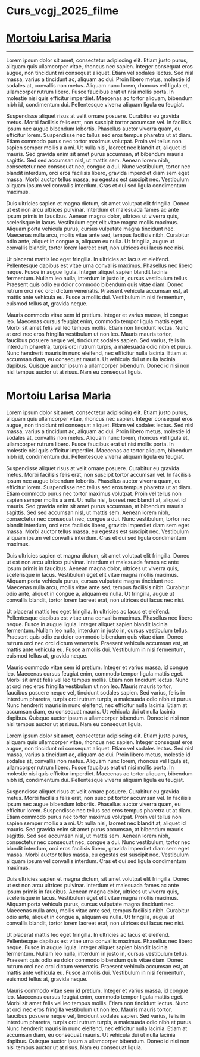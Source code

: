 # Curs_vcgj_2025_filme

# [Mortoiu Larisa Maria](#mortoiu-larisa-maria)


-----------------------------------------------

Lorem ipsum dolor sit amet, consectetur adipiscing elit. Etiam justo purus, aliquam quis ullamcorper vitae, rhoncus nec sapien. Integer consequat eros augue, non tincidunt mi consequat aliquet. Etiam vel sodales lectus. Sed nisl massa, varius a tincidunt ac, aliquam ac dui. Proin libero metus, molestie id sodales at, convallis non metus. Aliquam nunc lorem, rhoncus vel ligula et, ullamcorper rutrum libero. Fusce faucibus erat ut nisi mollis porta. In molestie nisi quis efficitur imperdiet. Maecenas ac tortor aliquam, bibendum nibh id, condimentum dui. Pellentesque viverra aliquam ligula eu feugiat.

Suspendisse aliquet risus at velit ornare posuere. Curabitur eu gravida metus. Morbi facilisis felis erat, non suscipit tortor accumsan vel. In facilisis ipsum nec augue bibendum lobortis. Phasellus auctor viverra quam, eu efficitur lorem. Suspendisse nec tellus sed eros tempus pharetra ut at diam. Etiam commodo purus nec tortor maximus volutpat. Proin vel tellus non sapien semper mollis a a mi. Ut nulla nisi, laoreet nec blandit at, aliquet id mauris. Sed gravida enim sit amet purus accumsan, at bibendum mauris sagittis. Sed sed accumsan nisl, ut mattis sem. Aenean lorem nibh, consectetur nec consequat nec, congue a dui. Nunc vestibulum, tortor nec blandit interdum, orci eros facilisis libero, gravida imperdiet diam sem eget massa. Morbi auctor tellus massa, eu egestas est suscipit nec. Vestibulum aliquam ipsum vel convallis interdum. Cras et dui sed ligula condimentum maximus.

Duis ultricies sapien et magna dictum, sit amet volutpat elit fringilla. Donec ut est non arcu ultrices pulvinar. Interdum et malesuada fames ac ante ipsum primis in faucibus. Aenean magna dolor, ultrices ut viverra quis, scelerisque in lacus. Vestibulum eget elit vitae magna mollis maximus. Aliquam porta vehicula purus, cursus vulputate magna tincidunt nec. Maecenas nulla arcu, mollis vitae ante sed, tempus facilisis nibh. Curabitur odio ante, aliquet in congue a, aliquam eu nulla. Ut fringilla, augue ut convallis blandit, tortor lorem laoreet erat, non ultrices dui lacus nec nisi.

Ut placerat mattis leo eget fringilla. In ultricies ac lacus et eleifend. Pellentesque dapibus est vitae urna convallis maximus. Phasellus nec libero neque. Fusce in augue ligula. Integer aliquet sapien blandit lacinia fermentum. Nullam leo nulla, interdum in justo in, cursus vestibulum tellus. Praesent quis odio eu dolor commodo bibendum quis vitae diam. Donec rutrum orci nec orci dictum venenatis. Praesent vehicula accumsan est, at mattis ante vehicula eu. Fusce a mollis dui. Vestibulum in nisi fermentum, euismod tellus at, gravida neque.

Mauris commodo vitae sem id pretium. Integer et varius massa, id congue leo. Maecenas cursus feugiat enim, commodo tempor ligula mattis eget. Morbi sit amet felis vel leo tempus mollis. Etiam non tincidunt lectus. Nunc at orci nec eros fringilla vestibulum ut non leo. Mauris mauris tortor, faucibus posuere neque vel, tincidunt sodales sapien. Sed varius, felis in interdum pharetra, turpis orci rutrum turpis, a malesuada odio nibh et purus. Nunc hendrerit mauris in nunc eleifend, nec efficitur nulla lacinia. Etiam at accumsan diam, eu consequat mauris. Ut vehicula dui ut nulla lacinia dapibus. Quisque auctor ipsum a ullamcorper bibendum. Donec id nisi non nisl tempus auctor ut at risus. Nam eu consequat ligula.


































# Mortoiu Larisa Maria

Lorem ipsum dolor sit amet, consectetur adipiscing elit. Etiam justo purus, aliquam quis ullamcorper vitae, rhoncus nec sapien. Integer consequat eros augue, non tincidunt mi consequat aliquet. Etiam vel sodales lectus. Sed nisl massa, varius a tincidunt ac, aliquam ac dui. Proin libero metus, molestie id sodales at, convallis non metus. Aliquam nunc lorem, rhoncus vel ligula et, ullamcorper rutrum libero. Fusce faucibus erat ut nisi mollis porta. In molestie nisi quis efficitur imperdiet. Maecenas ac tortor aliquam, bibendum nibh id, condimentum dui. Pellentesque viverra aliquam ligula eu feugiat.

Suspendisse aliquet risus at velit ornare posuere. Curabitur eu gravida metus. Morbi facilisis felis erat, non suscipit tortor accumsan vel. In facilisis ipsum nec augue bibendum lobortis. Phasellus auctor viverra quam, eu efficitur lorem. Suspendisse nec tellus sed eros tempus pharetra ut at diam. Etiam commodo purus nec tortor maximus volutpat. Proin vel tellus non sapien semper mollis a a mi. Ut nulla nisi, laoreet nec blandit at, aliquet id mauris. Sed gravida enim sit amet purus accumsan, at bibendum mauris sagittis. Sed sed accumsan nisl, ut mattis sem. Aenean lorem nibh, consectetur nec consequat nec, congue a dui. Nunc vestibulum, tortor nec blandit interdum, orci eros facilisis libero, gravida imperdiet diam sem eget massa. Morbi auctor tellus massa, eu egestas est suscipit nec. Vestibulum aliquam ipsum vel convallis interdum. Cras et dui sed ligula condimentum maximus.

Duis ultricies sapien et magna dictum, sit amet volutpat elit fringilla. Donec ut est non arcu ultrices pulvinar. Interdum et malesuada fames ac ante ipsum primis in faucibus. Aenean magna dolor, ultrices ut viverra quis, scelerisque in lacus. Vestibulum eget elit vitae magna mollis maximus. Aliquam porta vehicula purus, cursus vulputate magna tincidunt nec. Maecenas nulla arcu, mollis vitae ante sed, tempus facilisis nibh. Curabitur odio ante, aliquet in congue a, aliquam eu nulla. Ut fringilla, augue ut convallis blandit, tortor lorem laoreet erat, non ultrices dui lacus nec nisi.

Ut placerat mattis leo eget fringilla. In ultricies ac lacus et eleifend. Pellentesque dapibus est vitae urna convallis maximus. Phasellus nec libero neque. Fusce in augue ligula. Integer aliquet sapien blandit lacinia fermentum. Nullam leo nulla, interdum in justo in, cursus vestibulum tellus. Praesent quis odio eu dolor commodo bibendum quis vitae diam. Donec rutrum orci nec orci dictum venenatis. Praesent vehicula accumsan est, at mattis ante vehicula eu. Fusce a mollis dui. Vestibulum in nisi fermentum, euismod tellus at, gravida neque.

Mauris commodo vitae sem id pretium. Integer et varius massa, id congue leo. Maecenas cursus feugiat enim, commodo tempor ligula mattis eget. Morbi sit amet felis vel leo tempus mollis. Etiam non tincidunt lectus. Nunc at orci nec eros fringilla vestibulum ut non leo. Mauris mauris tortor, faucibus posuere neque vel, tincidunt sodales sapien. Sed varius, felis in interdum pharetra, turpis orci rutrum turpis, a malesuada odio nibh et purus. Nunc hendrerit mauris in nunc eleifend, nec efficitur nulla lacinia. Etiam at accumsan diam, eu consequat mauris. Ut vehicula dui ut nulla lacinia dapibus. Quisque auctor ipsum a ullamcorper bibendum. Donec id nisi non nisl tempus auctor ut at risus. Nam eu consequat ligula.

Lorem ipsum dolor sit amet, consectetur adipiscing elit. Etiam justo purus, aliquam quis ullamcorper vitae, rhoncus nec sapien. Integer consequat eros augue, non tincidunt mi consequat aliquet. Etiam vel sodales lectus. Sed nisl massa, varius a tincidunt ac, aliquam ac dui. Proin libero metus, molestie id sodales at, convallis non metus. Aliquam nunc lorem, rhoncus vel ligula et, ullamcorper rutrum libero. Fusce faucibus erat ut nisi mollis porta. In molestie nisi quis efficitur imperdiet. Maecenas ac tortor aliquam, bibendum nibh id, condimentum dui. Pellentesque viverra aliquam ligula eu feugiat.

Suspendisse aliquet risus at velit ornare posuere. Curabitur eu gravida metus. Morbi facilisis felis erat, non suscipit tortor accumsan vel. In facilisis ipsum nec augue bibendum lobortis. Phasellus auctor viverra quam, eu efficitur lorem. Suspendisse nec tellus sed eros tempus pharetra ut at diam. Etiam commodo purus nec tortor maximus volutpat. Proin vel tellus non sapien semper mollis a a mi. Ut nulla nisi, laoreet nec blandit at, aliquet id mauris. Sed gravida enim sit amet purus accumsan, at bibendum mauris sagittis. Sed sed accumsan nisl, ut mattis sem. Aenean lorem nibh, consectetur nec consequat nec, congue a dui. Nunc vestibulum, tortor nec blandit interdum, orci eros facilisis libero, gravida imperdiet diam sem eget massa. Morbi auctor tellus massa, eu egestas est suscipit nec. Vestibulum aliquam ipsum vel convallis interdum. Cras et dui sed ligula condimentum maximus.

Duis ultricies sapien et magna dictum, sit amet volutpat elit fringilla. Donec ut est non arcu ultrices pulvinar. Interdum et malesuada fames ac ante ipsum primis in faucibus. Aenean magna dolor, ultrices ut viverra quis, scelerisque in lacus. Vestibulum eget elit vitae magna mollis maximus. Aliquam porta vehicula purus, cursus vulputate magna tincidunt nec. Maecenas nulla arcu, mollis vitae ante sed, tempus facilisis nibh. Curabitur odio ante, aliquet in congue a, aliquam eu nulla. Ut fringilla, augue ut convallis blandit, tortor lorem laoreet erat, non ultrices dui lacus nec nisi.

Ut placerat mattis leo eget fringilla. In ultricies ac lacus et eleifend. Pellentesque dapibus est vitae urna convallis maximus. Phasellus nec libero neque. Fusce in augue ligula. Integer aliquet sapien blandit lacinia fermentum. Nullam leo nulla, interdum in justo in, cursus vestibulum tellus. Praesent quis odio eu dolor commodo bibendum quis vitae diam. Donec rutrum orci nec orci dictum venenatis. Praesent vehicula accumsan est, at mattis ante vehicula eu. Fusce a mollis dui. Vestibulum in nisi fermentum, euismod tellus at, gravida neque.

Mauris commodo vitae sem id pretium. Integer et varius massa, id congue leo. Maecenas cursus feugiat enim, commodo tempor ligula mattis eget. Morbi sit amet felis vel leo tempus mollis. Etiam non tincidunt lectus. Nunc at orci nec eros fringilla vestibulum ut non leo. Mauris mauris tortor, faucibus posuere neque vel, tincidunt sodales sapien. Sed varius, felis in interdum pharetra, turpis orci rutrum turpis, a malesuada odio nibh et purus. Nunc hendrerit mauris in nunc eleifend, nec efficitur nulla lacinia. Etiam at accumsan diam, eu consequat mauris. Ut vehicula dui ut nulla lacinia dapibus. Quisque auctor ipsum a ullamcorper bibendum. Donec id nisi non nisl tempus auctor ut at risus. Nam eu consequat ligula.


